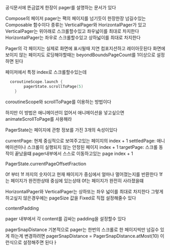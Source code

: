 공식문서에 뜬금없게 한장이 pager를 설명하는 문서가 있다

Compose의 페이저 
pager는 팩의 페이지를 넘기듯이 한장한장 넘길수있는 Composable 함수이다 
종류는 VerticalPager와 HorizontalPager가 있고
VerticalPager는 위아래로 스크롤할수있고 좌우넓이를 최대로 차지한다
HorizontalPager는 좌우로 스크롤할수있고 상하넓이를 최대로 차지한다

Pager의 각 페이지는 실제로 화면에 표시될때 지연 컴포지션하고 레이아웃된다
화면에 보이지 않는 페이지도 로딩해야할때는 beyondBoundsPageCount를 1이상으로 설정하면 된다

페이저에서 특정 index로 스크롤할수있는데 

```kotlin
  coroutineScope.launch {
        pagerState.scrollToPage(5)
    }
```
coroutineScope와 scrollToPage를 이용하는 방법이다

하지만 이 방법은 애니메이션이 없어서 애니메이션을 넣고싶으면 animateScrollToPage를 사용해라 

PagerState는 페이지에 관항 정보를 가진 3개의 속성이있다

currentPage: 현제 중심적으로 보여주고있는 페이지의 index + 1
settledPage: 애니메이션이나 스크롤이 실행되지 않는 안정된 페이지 index + 1
targetPage: 스크롤 동작이 끝났을떄 pager내부에서 스스로 이동하고있는 page index + 1

 PagerState.currentPageOffsetFraction 

 0f 부터 1f 까지의 숫자이고 현재 패이지가 중심에서 얼마나 멀어졌는지를 반환한다
1f는 페이지가 완전한상태 중심에 있는상태
0f는 페이지가 완전히 사라졌을떄

 HorizontalPager와 VerticalPager는 상하또는 좌우 넓이를 최대로 차지한다
 그렇게 하고싶지 않은경우에는 pageSize 값을 Fixed로 직접 설정해줄수 있다 

 contentPadding 

 pager 내부에서 각 content를 감싸는 padding을 설정할수 있다


 pagerSnapDistance  기본적으로 pager는 한번의 스크롤로 한 페이지씩만 넘길수 있게 하는게 변경하려면 
    pagerSnapDistance = PagerSnapDistance.atMost(10)
이런식으로 설정해주면 된다ㅏ
